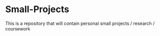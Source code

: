 # Small-Projects
This is a repository that will contain personal small projects / research / coursework
